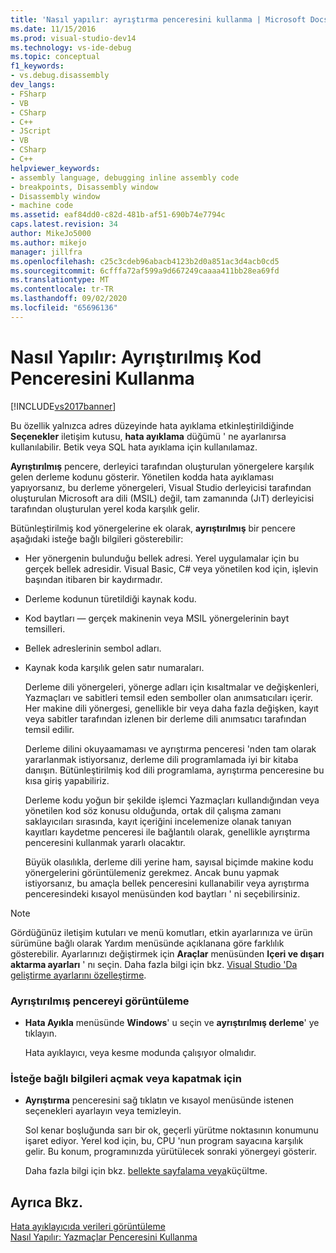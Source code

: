 ```yaml
---
title: 'Nasıl yapılır: ayrıştırma penceresini kullanma | Microsoft Docs'
ms.date: 11/15/2016
ms.prod: visual-studio-dev14
ms.technology: vs-ide-debug
ms.topic: conceptual
f1_keywords:
- vs.debug.disassembly
dev_langs:
- FSharp
- VB
- CSharp
- C++
- JScript
- VB
- CSharp
- C++
helpviewer_keywords:
- assembly language, debugging inline assembly code
- breakpoints, Disassembly window
- Disassembly window
- machine code
ms.assetid: eaf84dd0-c82d-481b-af51-690b74e7794c
caps.latest.revision: 34
author: MikeJo5000
ms.author: mikejo
manager: jillfra
ms.openlocfilehash: c25c3cdeb96abacb4123b2d0a851ac3d4acb0cd5
ms.sourcegitcommit: 6cfffa72af599a9d667249caaaa411bb28ea69fd
ms.translationtype: MT
ms.contentlocale: tr-TR
ms.lasthandoff: 09/02/2020
ms.locfileid: "65696136"
---
```

# <a name="how-to-use-the-disassembly-window"></a>Nasıl Yapılır: Ayrıştırılmış Kod Penceresini Kullanma
[!INCLUDE[vs2017banner](../includes/vs2017banner.md)]

Bu özellik yalnızca adres düzeyinde hata ayıklama etkinleştirildiğinde **Seçenekler** iletişim kutusu, **hata ayıklama** düğümü ' ne ayarlanırsa kullanılabilir. Betik veya SQL hata ayıklama için kullanılamaz.  
  
 **Ayrıştırılmış** pencere, derleyici tarafından oluşturulan yönergelere karşılık gelen derleme kodunu gösterir. Yönetilen kodda hata ayıklaması yapıyorsanız, bu derleme yönergeleri, Visual Studio derleyicisi tarafından oluşturulan Microsoft ara dili (MSIL) değil, tam zamanında (JıT) derleyicisi tarafından oluşturulan yerel koda karşılık gelir.  
  
 Bütünleştirilmiş kod yönergelerine ek olarak, **ayrıştırılmış** bir pencere aşağıdaki isteğe bağlı bilgileri gösterebilir:  
  
- Her yönergenin bulunduğu bellek adresi. Yerel uygulamalar için bu gerçek bellek adresidir. Visual Basic, C# veya yönetilen kod için, işlevin başından itibaren bir kaydırmadır.  
  
- Derleme kodunun türetildiği kaynak kodu.  
  
- Kod baytları — gerçek makinenin veya MSIL yönergelerinin bayt temsilleri.  
  
- Bellek adreslerinin sembol adları.  
  
- Kaynak koda karşılık gelen satır numaraları.  
  
  Derleme dili yönergeleri, yönerge adları için kısaltmalar ve değişkenleri, Yazmaçları ve sabitleri temsil eden semboller olan anımsatıcıları içerir. Her makine dili yönergesi, genellikle bir veya daha fazla değişken, kayıt veya sabitler tarafından izlenen bir derleme dili anımsatıcı tarafından temsil edilir.  
  
  Derleme dilini okuyaamaması ve ayrıştırma penceresi 'nden tam olarak yararlanmak istiyorsanız, derleme dili programlamada iyi bir kitaba danışın. Bütünleştirilmiş kod dili programlama, ayrıştırma penceresine bu kısa giriş yapabiliriz.  
  
  Derleme kodu yoğun bir şekilde işlemci Yazmaçları kullandığından veya yönetilen kod söz konusu olduğunda, ortak dil çalışma zamanı saklayıcıları sırasında, kayıt içeriğini incelemenize olanak tanıyan kayıtları kaydetme penceresi ile bağlantılı olarak, genellikle ayrıştırma penceresini kullanmak yararlı olacaktır.  
  
  Büyük olasılıkla, derleme dili yerine ham, sayısal biçimde makine kodu yönergelerini görüntülemeniz gerekmez. Ancak bunu yapmak istiyorsanız, bu amaçla bellek penceresini kullanabilir veya ayrıştırma penceresindeki kısayol menüsünden kod baytları ' ni seçebilirsiniz.  
  
> [!NOTE]
> Gördüğünüz iletişim kutuları ve menü komutları, etkin ayarlarınıza ve ürün sürümüne bağlı olarak Yardım menüsünde açıklanana göre farklılık gösterebilir. Ayarlarınızı değiştirmek için **Araçlar** menüsünden **Içeri ve dışarı aktarma ayarları** ' nı seçin. Daha fazla bilgi için bkz. [Visual Studio 'Da geliştirme ayarlarını özelleştirme](https://msdn.microsoft.com/22c4debb-4e31-47a8-8f19-16f328d7dcd3).  
  
### <a name="to-display-the-disassembly-window"></a>Ayrıştırılmış pencereyi görüntüleme  
  
- **Hata Ayıkla** menüsünde **Windows**' u seçin ve **ayrıştırılmış derleme**' ye tıklayın.  
  
     Hata ayıklayıcı, veya kesme modunda çalışıyor olmalıdır.  
  
### <a name="to-turn-optional-information-on-or-off"></a>İsteğe bağlı bilgileri açmak veya kapatmak için  
  
- **Ayrıştırma** penceresini sağ tıklatın ve kısayol menüsünde istenen seçenekleri ayarlayın veya temizleyin.  
  
     Sol kenar boşluğunda sarı bir ok, geçerli yürütme noktasının konumunu işaret ediyor. Yerel kod için, bu, CPU 'nun program sayacına karşılık gelir. Bu konum, programınızda yürütülecek sonraki yönergeyi gösterir.  
  
     Daha fazla bilgi için bkz. [bellekte sayfalama veya](../debugger/how-to-page-up-or-down-in-memory.md)küçültme.  
  
## <a name="see-also"></a>Ayrıca Bkz.  
 [Hata ayıklayıcıda verileri görüntüleme](../debugger/viewing-data-in-the-debugger.md)   
 [Nasıl Yapılır: Yazmaçlar Penceresini Kullanma](../debugger/how-to-use-the-registers-window.md)
